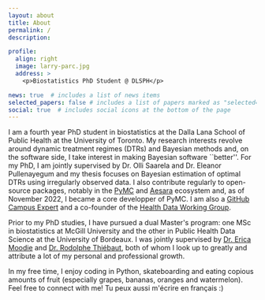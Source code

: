 ```yaml
---
layout: about
title: About
permalink: /
description:

profile:
  align: right
  image: larry-parc.jpg
  address: >
    <p>Biostatistics PhD Student @ DLSPH</p>

news: true  # includes a list of news items
selected_papers: false # includes a list of papers marked as "selected={true}"
social: true  # includes social icons at the bottom of the page
---
```


I am a fourth year PhD student in biostatistics at the Dalla Lana School of Public Health at the University of Toronto. My research interests revolve around dynamic treatment regimes (DTRs) and Bayesian methods and, on the software side, I take interest in making Bayesian software ``better''. For my PhD, I am jointly supervised by Dr. Olli Saarela and Dr. Eleanor Pullenayegum and my thesis focuses on Bayesian estimation of optimal DTRs using irregularly observed data. I also contribute regularly to open-source packages, notably in the [PyMC](https://docs.pymc.io/en/stable/) and [Aesara](https://github.com/aesara-devs/) ecosystem and, as of November 2022, I became a core developper of PyMC. I am also a [GitHub Campus Expert](https://githubcampus.expert/larryshamalama/) and a co-founder of the [Health Data Working Group](https://health-data-working-group.github.io/).

Prior to my PhD studies, I have pursued a dual Master's program: one MSc in biostatistics at McGill University and the other in Public Health Data Science at the University of Bordeaux. I was jointly supervised by [Dr. Erica Moodie](https://www.ericamoodie.com/) and [Dr. Rodolphe Thiébaut](https://www.bordeaux-population-health.center/profile/rodolphe-thiebaut/), both of whom I look up to greatly and attribute a lot of my personal and professional growth.

In my free time, I enjoy coding in Python, skateboarding and eating copious amounts of fruit (especially grapes, bananas, oranges and watermelon). Feel free to connect with me! Tu peux aussi m'écrire en français :)

